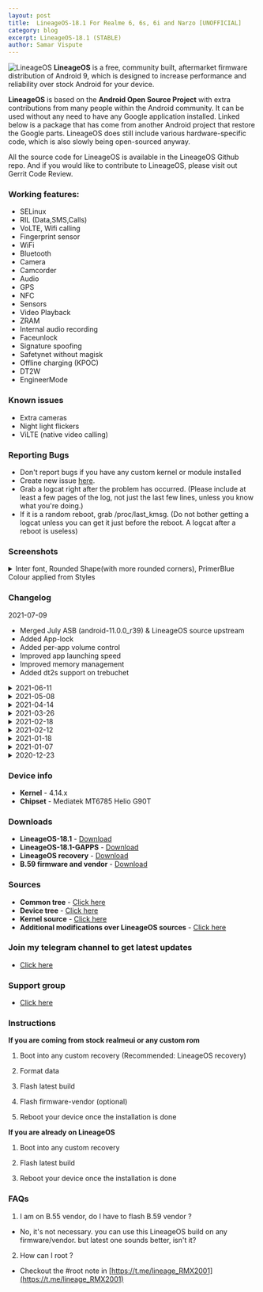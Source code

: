 ```yaml
---
layout: post
title:  LineageOS-18.1 For Realme 6, 6s, 6i and Narzo [UNOFFICIAL]
category: blog
excerpt: LineageOS-18.1 (STABLE)
author: Samar Vispute
---
```


![LineageOS](http://samarv-121.github.io/images/lineageos.png)
**LineageOS** is a free, community built, aftermarket firmware distribution of Android 9, which is designed to increase performance and reliability over stock Android for your device.

**LineageOS** is based on the **Android Open Source Project** with extra contributions from many people within the Android community. It can be used without any need to have any Google application installed. Linked below is a package that has come from another Android project that restore the Google parts. LineageOS does still include various hardware-specific code, which is also slowly being open-sourced anyway.

All the source code for LineageOS is available in the LineageOS Github repo. And if you would like to contribute to LineageOS, please visit out Gerrit Code Review.

### Working features:
* SELinux
* RIL (Data,SMS,Calls)
* VoLTE, Wifi calling
* Fingerprint sensor
* WiFi
* Bluetooth
* Camera
* Camcorder
* Audio
* GPS
* NFC
* Sensors
* Video Playback
* ZRAM
* Internal audio recording
* Faceunlock
* Signature spoofing
* Safetynet without magisk
* Offline charging (KPOC)
* DT2W
* EngineerMode
 
### Known issues
* Extra cameras
* Night light flickers
* ViLTE (native video calling)

### Reporting Bugs
* Don't report bugs if you have any custom kernel or module installed
* Create new issue [here](https://github.com/SamarV-121/android_device_realme_RMX2001/issues).
* Grab a logcat right after the problem has occurred. (Please include at least a few pages of the log, not just the last few lines, unless you know what you're doing.)
* If it is a random reboot, grab /proc/last_kmsg. (Do not bother getting a logcat unless you can get it just before the reboot. A logcat after a reboot is useless)

### Screenshots
<details>
<summary>Inter font, Rounded Shape(with more rounded corners), PrimerBlue Colour applied from Styles</summary>
<div id="images">
<img class="screenshot" src="https://i.imgur.com/RQQ8cRW.png">
<img class="screenshot" src="https://i.imgur.com/gRiVXeM.png">
<img class="screenshot" src="https://i.imgur.com/Y1JQJt0.png">
<img class="screenshot" src="https://i.imgur.com/NZaTF6T.png">
<img class="screenshot" src="https://i.imgur.com/jCvpJm0.png">
<img class="screenshot" src="https://i.imgur.com/WKw1NGS.png">
<img class="screenshot" src="https://i.imgur.com/jhcD5rk.png">
<img class="screenshot" src="https://i.imgur.com/sJXEbe8.png">
<img class="screenshot" src="https://i.imgur.com/uIxOYkX.png">
<img class="screenshot" src="https://i.imgur.com/O5Q5cNx.png">
<img class="screenshot" src="https://i.imgur.com/SuPpT74.png">
<img class="screenshot" src="https://i.imgur.com/MdtwCgI.png">
</div>
</details>

### Changelog
2021-07-09
* Merged July ASB (android-11.0.0_r39) & LineageOS source upstream
* Added App-lock
* Added per-app volume control
* Improved app launching speed
* Improved memory management
* Added dt2s support on trebuchet

<details>
<summary>2021-06-11</summary>
<p><ul>
<li>Renamed LineageOS version to 18.1-plus</li>
<li>Merged June ASB (android-11.0.0_r38) & LineageOS source upstream</li>
<li>Added seperate inbuilt gapps build</li>
<li>Added Inter,GoogleSans,OneplusSlate,SamsungOne fonts to Styles</li>
<li>Added new PrimerBlue theme to Styles/Colour</li>
<li>Added Rounded and RoundedRect Icon shapes with more rounded corners to Styles/Shape</li>
<li>Fixed long press key reboot</li>
<li>Fixed audio in Wifi calls</li>
<li>Replaced GameMode with PerformanceProfile along with the addition of PowerSaving profile</li>
<li>Updated CameraGo to the latest version</li>
<li>Allowed user to add/remove QS with one click</li>
<li>Added option to restrict USB when the device is locked (to Settings/Privacy/Trust)</li>
<li>Added reboot to fastboot option in power menu</li>
<li>Added power menu customizations (airplane mode, screenshot, lockdown, bugreport, user switcher)</li>
</ul></p>
</details>

<details>
<summary>2021-05-08</summary>
<p><ul>
<li>May security patch and LineageOS source upstream</li>
<li>Added performance profile (Enable Game Mode from Realme Settings to activate it)</li>
<li>Added exFAT and NTFS support</li>
<li>UI and app launching performace improvements</li>
<li>Added Charging limit control</li>
<li>Fixed "can't wakeup device in offline charging mode"</li>
<li>Added new UI default accent and background colors</li>
<li>Misc improvements</li>
</ul></p>
</details>

<details>
<summary>2021-04-14</summary>
<p><ul>
<li>Source built kernel</li>
<li>April security patch and LineageOS source upstream</li>
<li>Improved overall performance</li>
<li>Faster app launching</li>
<li>Added live FPS meter</li>
<li>Fixed unexpected disconnects from weak 5 GHz Wi-Fi networks</li>
<li>Enabled WiFi calling</li>
<li>Many misc improvements</li>
</ul></p>
</details>

<details>
<summary>2021-03-26</summary>
<p><ul>
<li>March security patch and LineageOS source upstream</li>
<li>Added Realme Settings (check above screenshot for features)</li>
<li>Added new faceunlock impl with 3rd party apps support</li>
<li>Added typographic lockscreen clock face</li>
<li>Added long screenshot support</li>
<li>Fixed lag whilst recording screen</li>
<li>Updated power profile config</li>
<li>Misc improvements</li>
</ul></p>
</details>

<details>
<summary>2021-02-18</summary>
<p><ul>
<li>Enforced SELinux</li>
<li>Added OnePlus Launcher as a default launcher</li>
<li>Misc improvements</li>
</ul></p>
</details>

<details>
<summary>2021-02-12</summary>
<p><ul>
<li>February security patch</li>
<li>Lineage source upstream</li>
<li>Enabled encryption</li>
<li>Revamped power menu with a blurred background</li>
<li>Improved quick settings and notification shade appearance</li>
<li>Added iOS blue accent color and dark background color</li>
<li>Added Three finger swipe to screenshot support</li>
<li>Misc improvements</li>
</ul></p>
</details>

<details>
<summary>2021-01-18</summary>
<p><ul>
<li>Jan Security patch</li>
<li>Lineage Source upstream</li>
<li>Fixed NFC (on EU varient ofc)</li>
<li>Fixed KPOC (Offline charging animation)</li>
<li>Fixed brightness levels</li>
<li>Fixed Hotspot</li>
<li>Fixed crash while setting On-device wallpapers</li>
<li>Boottime tunings</li>
<li>Misc improvements</li>
</ul></p>
</details>

<details>
<summary>2021-01-07</summary>
<p><ul>
<li>Fixed Video/Screen recording and other media related issues on B.53 vendor</li>
<li>Fixed issues with fingerprint scanner</li>
<li>Passes safetynet without magisk</li>
<li>Added option to switch refresh rates in Display settings</li>
<li>Fixed and enabled DT2W by default</li>
<li>Enabled GameMode by default</li>
<li>Disabled edge limit control interface (Fixes multitouch on edge issue)</li>
<li>Fixed OTG</li>
<li>Added EngineerMode</li>
<li>Optimized android runtime</li>
<li>Decreased boot time</li>
<li>Decreased LCD density to 420 (looks better :3)</li>
<li>Enabled call recording</li>
<li>Fixed camera in telegram, microsoft teams, discord</li>
<li>Enabled device controls feature in power menu</li>
<li>Enabled blur by default</li>
<li>Improved status bar height and padding</li>
</ul></p>
</details>

<details>
<summary>2020-12-23</summary>
<p><ul>
<li>Initial beta release</li>
</ul></p>
</details>

### Device info
* **Kernel** - 4.14.x
* **Chipset** - Mediatek MT6785 Helio G90T

### Downloads
* **LineageOS-18.1** - [Download](https://github.com/SamarV-121/releases/releases/download/20210709_085405/lineage-18.1-plus-20210709_084339-UNOFFICIAL-b7d24d8-RMX2001.zip)
* **LineageOS-18.1-GAPPS** - [Download](https://github.com/SamarV-121/releases/releases/download/20210709_083745/lineage-18.1-plus-20210709_082439-UNOFFICIAL-b7d24d8-RMX2001.zip)
* **LineageOS recovery** - [Download](https://github.com/SamarV-121/releases/releases/download/20210523_065802/LineageOS-18.1-recovery-RMX2001-RealmeUI_1.0-20210522.img)
* **B.59 firmware and vendor** - [Download](https://t.me/RM6Official/471263)

### Sources
* **Common tree** - [Click here](https://github.com/SamarV-121/android_device_realme_mt6785-common)
* **Device tree** - [Click here](https://github.com/SamarV-121/android_device_realme_RMX2001)
* **Kernel source** - [Click here](https://github.com/SamarV-121/android_kernel_realme_RMX2001/tree/lineage-18.1)
* **Additional modifications over LineageOS sources** - [Click here](https://github.com/SamarV-121/android_vendor_extra)

### Join my telegram channel to get latest updates
* [Click here](https://t.me/SamarV121_projects)

### Support group
* [Click here](https://t.me/lineage_RMX2001)

### Instructions
**If you are coming from stock realmeui or any custom rom**

1) Boot into any custom recovery (Recommended: LineageOS recovery)

2) Format data

3) Flash latest build

4) Flash firmware-vendor (optional)

5) Reboot your device once the installation is done

**If you are already on LineageOS**

1) Boot into any custom recovery

2) Flash latest build

3) Reboot your device once the installation is done

### FAQs
1) I am on B.55 vendor, do I have to flash B.59 vendor ?
- No, it's not necessary. you can use this LineageOS build on any firmware/vendor. but latest one sounds better, isn't it?

2) How can I root ?
- Checkout the #root note in [https://t.me/lineage_RMX2001](https://t.me/lineage_RMX2001)

